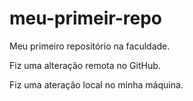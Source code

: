# meu-primeir-repo
Meu primeiro repositório na faculdade.

Fiz uma alteração remota no GitHub.

Fiz uma ateração local no minha máquina.
